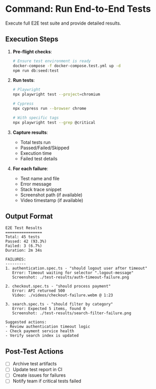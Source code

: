# Command: Run End-to-End Tests

Execute full E2E test suite and provide detailed results.

## Execution Steps

1. **Pre-flight checks**:
   ```bash
   # Ensure test environment is ready
   docker-compose -f docker-compose.test.yml up -d
   npm run db:seed:test
   ```

2. **Run tests**:
   ```bash
   # Playwright
   npx playwright test --project=chromium
   
   # Cypress
   npx cypress run --browser chrome
   
   # With specific tags
   npx playwright test --grep @critical
   ```

3. **Capture results**:
   - Total tests run
   - Passed/Failed/Skipped
   - Execution time
   - Failed test details

4. **For each failure**:
   - Test name and file
   - Error message
   - Stack trace snippet
   - Screenshot path (if available)
   - Video timestamp (if available)

## Output Format

```
E2E Test Results
================
Total: 45 tests
Passed: 42 (93.3%)
Failed: 3 (6.7%)
Duration: 2m 34s

FAILURES:
---------
1. authentication.spec.ts - "should logout user after timeout"
   Error: Timeout waiting for selector ".logout-message"
   Screenshot: ./test-results/auth-timeout-failure.png
   
2. checkout.spec.ts - "should process payment"
   Error: API returned 500
   Video: ./videos/checkout-failure.webm @ 1:23

3. search.spec.ts - "should filter by category"
   Error: Expected 5 items, found 0
   Screenshot: ./test-results/search-filter-failure.png

Suggested actions:
- Review authentication timeout logic
- Check payment service health
- Verify search index is updated
```

## Post-Test Actions
- [ ] Archive test artifacts
- [ ] Update test report in CI
- [ ] Create issues for failures
- [ ] Notify team if critical tests failed